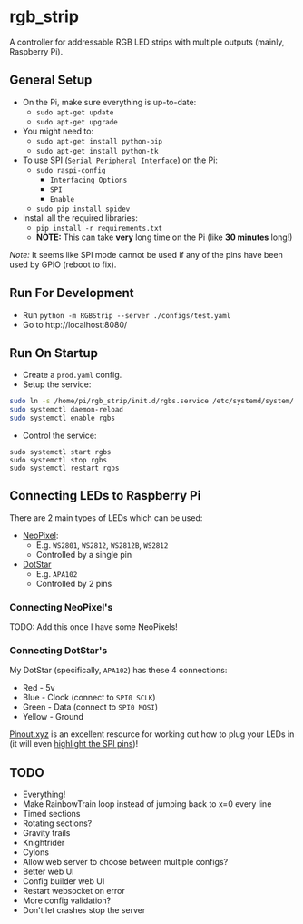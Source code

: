 # rgb_strip

A controller for addressable RGB LED strips with multiple outputs (mainly, Raspberry Pi).


## General Setup

* On the Pi, make sure everything is up-to-date:
  * `sudo apt-get update`
  * `sudo apt-get upgrade`
* You might need to:
  * `sudo apt-get install python-pip`
  * `sudo apt-get install python-tk`
* To use SPI (`Serial Peripheral Interface`) on the Pi:
  * `sudo raspi-config`
    * `Interfacing Options`
    * `SPI`
    * `Enable`
  * `sudo pip install spidev`
* Install all the required libraries:
  * `pip install -r requirements.txt`
  * **NOTE:** This can take **very** long time on the Pi (like **30 minutes** long!)

*Note:* It seems like SPI mode cannot be used if any of the pins have been used by GPIO (reboot to fix).


## Run For Development

* Run `python -m RGBStrip --server ./configs/test.yaml`
* Go to http://localhost:8080/


## Run On Startup

* Create a `prod.yaml` config.
* Setup the service:
```bash
sudo ln -s /home/pi/rgb_strip/init.d/rgbs.service /etc/systemd/system/
sudo systemctl daemon-reload
sudo systemctl enable rgbs
```
* Control the service:
```
sudo systemctl start rgbs
sudo systemctl stop rgbs
sudo systemctl restart rgbs
```


## Connecting LEDs to Raspberry Pi

There are 2 main types of LEDs which can be used:
* [NeoPixel](https://learn.adafruit.com/adafruit-neopixel-uberguide/the-magic-of-neopixels):
  * E.g. `WS2801`, `WS2812`, `WS2812B`, `WS2812`
  * Controlled by a single pin
* [DotStar](https://learn.adafruit.com/adafruit-dotstar-leds/overview)
  * E.g. `APA102`
  * Controlled by 2 pins

### Connecting NeoPixel's

TODO: Add this once I have some NeoPixels!

### Connecting DotStar's

My DotStar (specifically, `APA102`) has these 4 connections:
* Red - 5v
* Blue - Clock (connect to `SPI0 SCLK`)
* Green - Data (connect to `SPI0 MOSI`)
* Yellow - Ground

[Pinout.xyz](https://pinout.xyz/) is an excellent resource for working out how to plug your LEDs in (it will even [highlight the SPI pins](https://pinout.xyz/pinout/spi))!


## TODO

  * Everything!
  * Make RainbowTrain loop instead of jumping back to x=0 every line
  * Timed sections
  * Rotating sections?
  * Gravity trails
  * Knightrider
  * Cylons
  * Allow web server to choose between multiple configs?
  * Better web UI
  * Config builder web UI
  * Restart websocket on error
  * More config validation?
  * Don't let crashes stop the server
